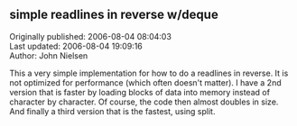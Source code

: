 ## simple readlines in reverse w/deque  
Originally published: 2006-08-04 08:04:03  
Last updated: 2006-08-04 19:09:16  
Author: John Nielsen  
  
This a very simple implementation for how to do a readlines in reverse. It is not optimized for performance (which often doesn't matter). I have a 2nd version that is faster by loading blocks of data into memory instead of character by character. Of course, the code then almost doubles in size. And finally a third version that is the fastest, using split.